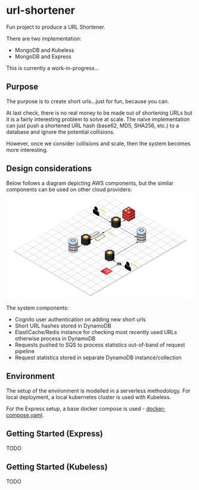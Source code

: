 # url-shortener

Fun project to produce a URL Shortener.

There are two implementation:
 - MongoDB and Kubeless
 - MongoDB and Express

This is currently a work-in-progress...

## Purpose

The purpose is to create short urls...just for fun, because you can.

At last check, there is no real money to be made out of shortening URLs but it is a fairly interesting problem to solve at scale. The naive implementation can just push a shortened URL hash (base62, MD5, SHA256, etc.) to a database and ignore the potential collisions.

However, once we consider collisions and scale, then the system becomes more interesting.

## Design considerations

Below follows a diagram depicting AWS components, but the similar components can be used on other cloud providers:
![Cloud Craft Architecture](/assets/serverless-application-architecture.png)

The system components:
 - Cognito user authentication on adding new short urls
 - Short URL hashes stored in DynamoDB
 - ElastiCache/Redis instance for checking most recently used URLs otherwise process in DynamoDB
 - Requests pushed to SQS to process statistics out-of-band of request pipeline
 - Request statistics stored in separate DynamoDB instance/collection

## Environment

The setup of the environment is modelled in a serverless methodology. For local deployment, a local kubernetes cluster is used with Kubeless.

For the Express setup, a base docker compose is used - [docker-compose.yaml](/docker/docker-compose.yml).

## Getting Started (Express)

TODO

## Getting Started (Kubeless)

TODO
